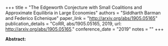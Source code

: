 +++
title = "The Edgeworth Conjecture with Small Coalitions and Approximate Equilibria in Large Economies"
authors = "Siddharth Barman and Federico Echenique"
paper_link = "http://arxiv.org/abs/1905.05165"
publication_details = "CoRR, abs/1905.05165, 2019, url: <a href='http://arxiv.org/abs/1905.05165' target='_blank'>http://arxiv.org/abs/1905.05165</a>."
conference_date = "2019"
notes = ""
+++

<b>Abstract:</b>
